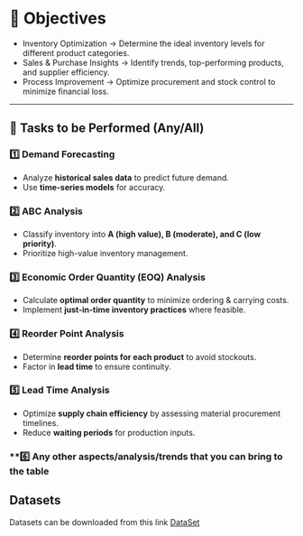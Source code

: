 # 🎯 Objectives
- Inventory Optimization → Determine the ideal inventory levels for different product categories.
- Sales & Purchase Insights → Identify trends, top-performing products, and supplier efficiency.
- Process Improvement → Optimize procurement and stock control to minimize financial loss.

---

## 🔎 Tasks to be Performed (Any/All)
### **1️⃣ Demand Forecasting**
- Analyze **historical sales data** to predict future demand.
- Use **time-series models** for accuracy.

### **2️⃣ ABC Analysis**
- Classify inventory into **A (high value), B (moderate), and C (low priority)**.
- Prioritize high-value inventory management.

### **3️⃣ Economic Order Quantity (EOQ) Analysis**
- Calculate **optimal order quantity** to minimize ordering & carrying costs.
- Implement **just-in-time inventory practices** where feasible.

### **4️⃣ Reorder Point Analysis**
- Determine **reorder points for each product** to avoid stockouts.
- Factor in **lead time** to ensure continuity.

### **5️⃣ Lead Time Analysis**
- Optimize **supply chain efficiency** by assessing material procurement timelines.
- Reduce **waiting periods** for production inputs.

### **6️⃣ Any other aspects/analysis/trends that you can bring to the table

## Datasets
Datasets can be downloaded from this link [DataSet](https://www.kaggle.com/datasets/sloozecareers/slooze-challenge/data)
